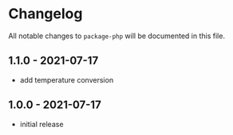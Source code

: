 # Changelog

All notable changes to `package-php` will be documented in this file.

## 1.1.0 - 2021-07-17

- add temperature conversion

## 1.0.0 - 2021-07-17

- initial release
